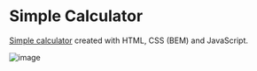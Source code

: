 # Simple Calculator

[Simple calculator](https://lucianoayres.github.io/html-css-js-calculator/) created with HTML, CSS (BEM) and JavaScript.

![image](https://user-images.githubusercontent.com/20209393/200136115-055da605-c99f-40f5-987c-679271f42deb.png)

